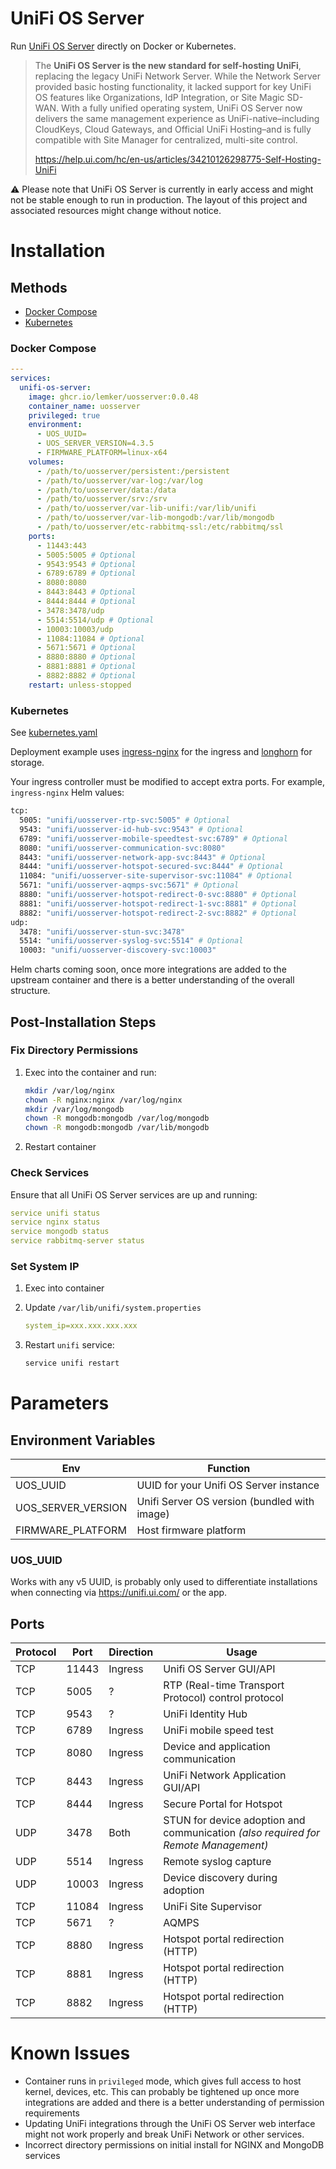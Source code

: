 # UniFi OS Server

Run [UniFi OS Server](https://blog.ui.com/article/introducing-unifi-os-server) directly on Docker or Kubernetes.

> The **UniFi OS Server is the new standard for self-hosting UniFi**, replacing the legacy UniFi Network Server. While the Network Server provided basic hosting functionality, it lacked support for key UniFi OS features like Organizations, IdP Integration, or Site Magic SD-WAN. With a fully unified operating system, UniFi OS Server now delivers the same management experience as UniFi-native–including CloudKeys, Cloud Gateways, and Official UniFi Hosting–and is fully compatible with Site Manager for centralized, multi-site control.
>
> <https://help.ui.com/hc/en-us/articles/34210126298775-Self-Hosting-UniFi>


⚠️ Please note that UniFi OS Server is currently in early access and might not be stable enough to run in production. The layout of this project and associated resources might change without notice.

# Installation

## Methods

* [Docker Compose](https://github.com/lemker/unifi-os-server/tree/main?tab=readme-ov-file#docker-compose)
* [Kubernetes](https://github.com/lemker/unifi-os-server/tree/main?tab=readme-ov-file#kubernetes)

### Docker Compose

```yaml
---
services:
  unifi-os-server:
    image: ghcr.io/lemker/uosserver:0.0.48
    container_name: uosserver
    privileged: true
    environment:
      - UOS_UUID=
      - UOS_SERVER_VERSION=4.3.5
      - FIRMWARE_PLATFORM=linux-x64
    volumes:
      - /path/to/uosserver/persistent:/persistent
      - /path/to/uosserver/var-log:/var/log
      - /path/to/uosserver/data:/data
      - /path/to/uosserver/srv:/srv
      - /path/to/uosserver/var-lib-unifi:/var/lib/unifi
      - /path/to/uosserver/var-lib-mongodb:/var/lib/mongodb
      - /path/to/uosserver/etc-rabbitmq-ssl:/etc/rabbitmq/ssl
    ports:
      - 11443:443
      - 5005:5005 # Optional
      - 9543:9543 # Optional
      - 6789:6789 # Optional
      - 8080:8080
      - 8443:8443 # Optional
      - 8444:8444 # Optional
      - 3478:3478/udp
      - 5514:5514/udp # Optional
      - 10003:10003/udp
      - 11084:11084 # Optional
      - 5671:5671 # Optional
      - 8880:8880 # Optional
      - 8881:8881 # Optional
      - 8882:8882 # Optional
    restart: unless-stopped
```

### Kubernetes

See [kubernetes.yaml](https://github.com/lemker/unifi-os-server/blob/main/kubernetes.yaml)

Deployment example uses [ingress-nginx](https://github.com/kubernetes/ingress-nginx) for the ingress and [longhorn](https://github.com/longhorn/longhorn) for storage.

Your ingress controller must be modified to accept extra ports. For example, `ingress-nginx` Helm values:

```bash
tcp:
  5005: "unifi/uosserver-rtp-svc:5005" # Optional
  9543: "unifi/uosserver-id-hub-svc:9543" # Optional
  6789: "unifi/uosserver-mobile-speedtest-svc:6789" # Optional
  8080: "unifi/uosserver-communication-svc:8080"
  8443: "unifi/uosserver-network-app-svc:8443" # Optional
  8444: "unifi/uosserver-hotspot-secured-svc:8444" # Optional
  11084: "unifi/uosserver-site-supervisor-svc:11084" # Optional
  5671: "unifi/uosserver-aqmps-svc:5671" # Optional
  8880: "unifi/uosserver-hotspot-redirect-0-svc:8880" # Optional
  8881: "unifi/uosserver-hotspot-redirect-1-svc:8881" # Optional
  8882: "unifi/uosserver-hotspot-redirect-2-svc:8882" # Optional
udp:
  3478: "unifi/uosserver-stun-svc:3478"
  5514: "unifi/uosserver-syslog-svc:5514" # Optional
  10003: "unifi/uosserver-discovery-svc:10003"
```

Helm charts coming soon, once more integrations are added to the upstream container and there is a better understanding of the overall structure.

## Post-Installation Steps

### Fix Directory Permissions


1. Exec into the container and run:

   ```bash
   mkdir /var/log/nginx 
   chown -R nginx:nginx /var/log/nginx
   mkdir /var/log/mongodb
   chown -R mongodb:mongodb /var/log/mongodb
   chown -R mongodb:mongodb /var/lib/mongodb
   ```
2. Restart container

### Check Services

Ensure that all UniFi OS Server services are up and running:

```yaml
service unifi status
service nginx status
service mongodb status
service rabbitmq-server status
```

### Set System IP


1. Exec into container
2. Update `/var/lib/unifi/system.properties`

   ```yaml
   system_ip=xxx.xxx.xxx.xxx
   ```
3. Restart `unifi` service:

   ```bash
   service unifi restart
   ```

# Parameters

## Environment Variables

| Env | Function |
|----|----|
| UOS_UUID | UUID for your Unifi OS Server instance |
| UOS_SERVER_VERSION | Unifi Server OS version (bundled with image) |
| FIRMWARE_PLATFORM | Host firmware platform |

### UOS_UUID

Works with any v5 UUID, is probably only used to differentiate installations when connecting via <https://unifi.ui.com/> or the app.

## Ports

| Protocol | Port | Direction | Usage |
|----|----|----|----|
| TCP | 11443 | Ingress | Unifi OS Server GUI/API |
| TCP | 5005 | ? | RTP (Real-time Transport Protocol) control protocol |
| TCP | 9543 | ? | UniFi Identity Hub |
| TCP | 6789 | Ingress | UniFi mobile speed test |
| TCP | 8080 | Ingress | Device and application communication |
| TCP | 8443 | Ingress | UniFi Network Application GUI/API |
| TCP | 8444 | Ingress | Secure Portal for Hotspot |
| UDP | 3478 | Both | STUN for device adoption and communication *(also required for Remote Management)* |
| UDP | 5514 | Ingress | Remote syslog capture |
| UDP | 10003 | Ingress | Device discovery during adoption |
| TCP | 11084 | Ingress | UniFi Site Supervisor |
| TCP | 5671 | ? | AQMPS |
| TCP | 8880 | Ingress | Hotspot portal redirection (HTTP) |
| TCP | 8881 | Ingress | Hotspot portal redirection (HTTP) |
| TCP | 8882 | Ingress | Hotspot portal redirection (HTTP) |

# Known Issues

* Container runs in `privileged` mode, which gives full access to host kernel, devices, etc. This can probably be tightened up once more integrations are added and there is a better understanding of permission requirements
* Updating UniFi integrations through the UniFi OS Server web interface might not work properly and break UniFi Network or other services.
* Incorrect directory permissions on initial install for NGINX and MongoDB services
